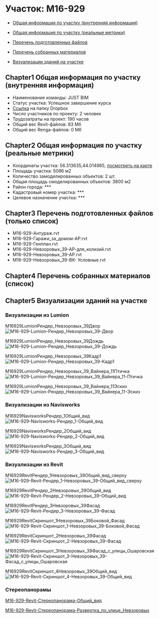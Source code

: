 # Участок: M16-929

* [Общая информация по участку (внутренняя информация)](#Chapter1)

* [Общая информация по участку (реальные метрики)](#Chapter2)

* [Перечень подготовленных файлов](#Chapter3)

* [Перечень собранных материалов](#Chapter4)

* [Визуализации зданий на участке](#Chapter5)

## <a id="test">Chapter1</a> Общая информация по участку (внутренняя информация)
+ Наименование команды: JUST BIM
+ Статус участка: Успешное завершение курса
+ [Ссылка](https://www.dropbox.com/sh/wvvgv1nw1iqred9/AAAlDpbzUhRAWX4-vZUYp-pUa/M16_929?dl=0) на папку Dropbox
+ Число участников по проекту: 2 человек
+ Трудозатраты на проект: 190 часов
+ Общий вес Revit-файлов: 83 Мб
+ Общий вес Renga-файлов: 0 Мб
## <a id="test">Chapter2</a> Общая информация по участку (реальные метрики)
+ Координаты участка: 56.313635,44.014965, [посмотреть на карте](https://yandex.ru/maps/47/nizhny-novgorod/?ll=56.313635%2C44.014965&z=19)
+ Площадь участка: 5086 м2
+ Количество замоделированных объектов: 2 шт.
+ Общая площадь смоделированных объектов: 3800 м2
+ Район города: *** 
+ Кадастровый номер участка: *** 
+ Целевое назначение участка: *** 
## <a id="test">Chapter3</a> Перечень подготовленных файлов (только список)
+ M16-929-Антураж.rvt
+ M16-929-Гаражи_за_домом-АР.rvt
+ M16-929-Генплан.rvt
+ M16-929-Невзоровых_39-АР-для_колизий.rvt
+ M16-929-Невзоровых_39-АР.rvt
+ M16-929-Невзоровых_39-ВК- Условные.rvt
## <a id="test">Chapter4</a> Перечень собранных материалов (список)
## <a id="test">Chapter5</a> Визуализации зданий на участке
### Визуализации из Lumion
M16929LumionРендер_Невзоровых_39Двор
![M16-929-Lumion-Рендер_Невзоровых_39-Двор](/Images/M16_929/M16-929-Lumion-Рендер_Невзоровых_39-Двор_Compressed.jpg)

M16929LumionРендер_Невзоровых_39Дождь
![M16-929-Lumion-Рендер_Невзоровых_39-Дождь](/Images/M16_929/M16-929-Lumion-Рендер_Невзоровых_39-Дождь_Compressed.jpg)

M16929LumionРендер_Невзоровых_39Кадр1
![M16-929-Lumion-Рендер_Невзоровых_39-Кадр1](/Images/M16_929/M16-929-Lumion-Рендер_Невзоровых_39-Кадр1_Compressed.jpg)

M16929LumionРендер_Невзоровых_39_Вайнера_11Птичка
![M16-929-Lumion-Рендер_Невзоровых_39_Вайнера_11-Птичка](/Images/M16_929/M16-929-Lumion-Рендер_Невзоровых_39_Вайнера_11-Птичка_Compressed.jpg)

M16929LumionРендер_Невзоровых_39_Вайнера_11Эскиз
![M16-929-Lumion-Рендер_Невзоровых_39_Вайнера_11-Эскиз](/Images/M16_929/M16-929-Lumion-Рендер_Невзоровых_39_Вайнера_11-Эскиз_Compressed.jpg)

### Визуализации из Navisworks
M16929NavisworksРендер_1Общий_вид
![M16-929-Navisworks-Рендер_1-Общий_вид](/Images/M16_929/M16-929-Navisworks-Рендер_1-Общий_вид_Compressed.jpg)

M16929NavisworksРендер_2Общий_вид
![M16-929-Navisworks-Рендер_2-Общий_вид](/Images/M16_929/M16-929-Navisworks-Рендер_2-Общий_вид_Compressed.jpg)

M16929NavisworksРендер_3Общий_вид
![M16-929-Navisworks-Рендер_3-Общий_вид](/Images/M16_929/M16-929-Navisworks-Рендер_3-Общий_вид_Compressed.jpg)

### Визуализации из Revit
M16929RevitРендер_1Невзоровых_39Общий_вид_сверху
![M16-929-Revit-Рендер_1-Невзоровых_39-Общий_вид_сверху](/Images/M16_929/M16-929-Revit-Рендер_1-Невзоровых_39-Общий_вид_сверху_Compressed.jpg)

M16929RevitРендер_2Невзоровых_39Общий_вид
![M16-929-Revit-Рендер_2-Невзоровых_39-Общий_вид](/Images/M16_929/M16-929-Revit-Рендер_2-Невзоровых_39-Общий_вид_Compressed.jpg)

M16929RevitРендер_3Невзоровых_39Фасад
![M16-929-Revit-Рендер_3-Невзоровых_39-Фасад](/Images/M16_929/M16-929-Revit-Рендер_3-Невзоровых_39-Фасад_Compressed.jpg)

M16929RevitСкриншот_1Невзоровых_39Боковой_Фасад
![M16-929-Revit-Скриншот_1-Невзоровых_39-Боковой_Фасад](/Images/M16_929/M16-929-Revit-Скриншот_1-Невзоровых_39-Боковой_Фасад_Compressed.jpg)

M16929RevitСкриншот_2Невзоровых_39Фасад
![M16-929-Revit-Скриншот_2-Невзоровых_39-Фасад](/Images/M16_929/M16-929-Revit-Скриншот_2-Невзоровых_39-Фасад_Compressed.jpg)

M16929RevitСкриншот_3Невзоровых_39Фасад_с_улицы_Ошаровская
![M16-929-Revit-Скриншот_3-Невзоровых_39-Фасад_с_улицы_Ошаровская](/Images/M16_929/M16-929-Revit-Скриншот_3-Невзоровых_39-Фасад_с_улицы_Ошаровская_Compressed.jpg)

M16929RevitСкриншот_4Невзоровых_39Общий_вид
![M16-929-Revit-Скриншот_4-Невзоровых_39-Общий_вид](/Images/M16_929/M16-929-Revit-Скриншот_4-Невзоровых_39-Общий_вид_Compressed.jpg)

### Стереопанорамы
[M16-929-Revit-Стереопанорама-Общий_вид](https://pano.autodesk.com/pano.html?url=jpgs/13648055-c2d1-4cff-a926-9ba19bd896f9&version=2)

[M16-929-Revit-Стереопанорама-Развертка_по_улице_Невзоровых](https://pano.autodesk.com/pano.html?url=jpgs/b5fb0718-d4c1-4e73-930c-a6df5118735c&version=2)

